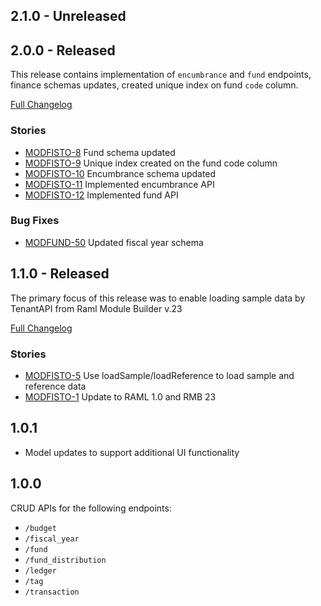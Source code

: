 ## 2.1.0 - Unreleased

## 2.0.0 - Released
This release contains implementation of `encumbrance` and `fund` endpoints, finance schemas updates, created 
unique index on fund `code` column.

[Full Changelog](https://github.com/folio-org/mod-finance-storage/compare/v1.1.0...v2.0.0)

### Stories
* [MODFISTO-8](https://issues.folio.org/browse/MODFISTO-8) Fund schema updated
*	[MODFISTO-9](https://issues.folio.org/browse/MODFISTO-9) Unique index created on the fund code column
*	[MODFISTO-10](https://issues.folio.org/browse/MODFISTO-10) Encumbrance schema updated
*	[MODFISTO-11](https://issues.folio.org/browse/MODFISTO-11) Implemented encumbrance API
*	[MODFISTO-12](https://issues.folio.org/browse/MODFISTO-12) Implemented fund API

### Bug Fixes
*	[MODFUND-50](https://issues.folio.org/browse/MODFUND-50) Updated fiscal year schema
	

## 1.1.0 - Released
The primary focus of this release was to enable loading sample data by TenantAPI from Raml Module Builder v.23

[Full Changelog](https://github.com/folio-org/mod-finance-storage/compare/v1.0.1...v1.1.0)

### Stories
* [MODFISTO-5](https://issues.folio.org/browse/MODFISTO-5) Use loadSample/loadReference to load sample and reference data
* [MODFISTO-1](https://issues.folio.org/browse/MODFISTO-1) Update to RAML 1.0 and RMB 23

## 1.0.1
* Model updates to support additional UI functionality

## 1.0.0
CRUD APIs for the following endpoints:
* `/budget`
* `/fiscal_year`
* `/fund`
* `/fund_distribution`
* `/ledger`
* `/tag`
* `/transaction`
